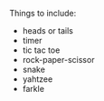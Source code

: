 Things to include:
- heads or tails
- timer
- tic tac toe
- rock-paper-scissor
- snake
- yahtzee
- farkle 
